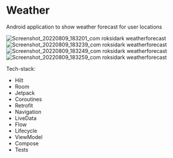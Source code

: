 # Weather
Android application to show weather forecast for user locations

![Screenshot_20220809_183201_com roksidark weatherforecast](https://user-images.githubusercontent.com/90980503/183702529-ed51d1ba-1251-4e6e-95bd-04d232a4ea81.png)
![Screenshot_20220809_183239_com roksidark weatherforecast](https://user-images.githubusercontent.com/90980503/183702477-ecebe67d-aa35-4f00-ba0b-458d8605e450.png)
![Screenshot_20220809_183249_com roksidark weatherforecast](https://user-images.githubusercontent.com/90980503/183702371-d2a5311d-7206-487b-a3c1-f3a77e6f3d6d.png)
![Screenshot_20220809_183259_com roksidark weatherforecast](https://user-images.githubusercontent.com/90980503/183702247-1d64b04b-3dd4-41af-8dd0-3c11e6dc8e53.png)

Tech-stack:

- Hilt
- Room
- Jetpack
- Coroutines
- Retrofit
- Navigation 
- LiveData 
- Flow
- Lifecycle 
- ViewModel
- Compose
- Tests
